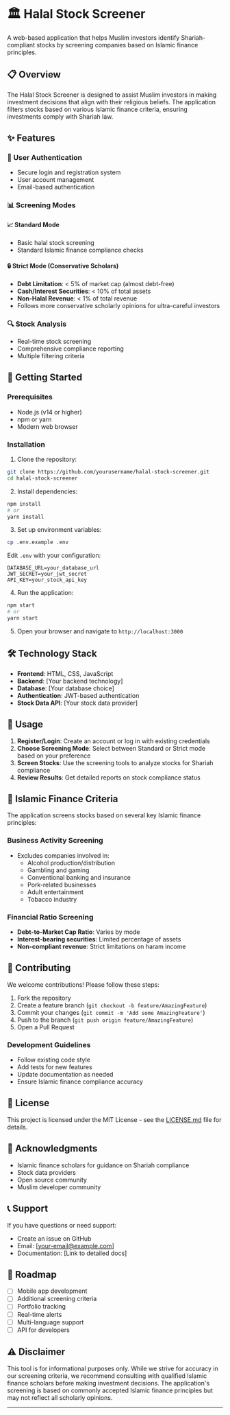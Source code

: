 
# 🏛️ Halal Stock Screener

A web-based application that helps Muslim investors identify Shariah-compliant stocks by screening companies based on Islamic finance principles.

## 📋 Overview

The Halal Stock Screener is designed to assist Muslim investors in making investment decisions that align with their religious beliefs. The application filters stocks based on various Islamic finance criteria, ensuring investments comply with Shariah law.

## ✨ Features

### 🔐 User Authentication
- Secure login and registration system
- User account management
- Email-based authentication

### 📊 Screening Modes

#### 📈 Standard Mode
- Basic halal stock screening
- Standard Islamic finance compliance checks

#### 🔒 Strict Mode (Conservative Scholars)
- **Debt Limitation**: < 5% of market cap (almost debt-free)
- **Cash/Interest Securities**: < 10% of total assets
- **Non-Halal Revenue**: < 1% of total revenue
- Follows more conservative scholarly opinions for ultra-careful investors

### 🔍 Stock Analysis
- Real-time stock screening
- Comprehensive compliance reporting
- Multiple filtering criteria

## 🚀 Getting Started

### Prerequisites
- Node.js (v14 or higher)
- npm or yarn
- Modern web browser

### Installation

1. Clone the repository:
```bash
git clone https://github.com/yourusername/halal-stock-screener.git
cd halal-stock-screener
```

2. Install dependencies:
```bash
npm install
# or
yarn install
```

3. Set up environment variables:
```bash
cp .env.example .env
```
Edit `.env` with your configuration:
```env
DATABASE_URL=your_database_url
JWT_SECRET=your_jwt_secret
API_KEY=your_stock_api_key
```

4. Run the application:
```bash
npm start
# or
yarn start
```

5. Open your browser and navigate to `http://localhost:3000`

## 🛠️ Technology Stack

- **Frontend**: HTML, CSS, JavaScript
- **Backend**: [Your backend technology]
- **Database**: [Your database choice]
- **Authentication**: JWT-based authentication
- **Stock Data API**: [Your stock data provider]

## 📱 Usage

1. **Register/Login**: Create an account or log in with existing credentials
2. **Choose Screening Mode**: Select between Standard or Strict mode based on your preference
3. **Screen Stocks**: Use the screening tools to analyze stocks for Shariah compliance
4. **Review Results**: Get detailed reports on stock compliance status

## 🕌 Islamic Finance Criteria

The application screens stocks based on several key Islamic finance principles:

### Business Activity Screening
- Excludes companies involved in:
  - Alcohol production/distribution
  - Gambling and gaming
  - Conventional banking and insurance
  - Pork-related businesses
  - Adult entertainment
  - Tobacco industry

### Financial Ratio Screening
- **Debt-to-Market Cap Ratio**: Varies by mode
- **Interest-bearing securities**: Limited percentage of assets
- **Non-compliant revenue**: Strict limitations on haram income

## 🤝 Contributing

We welcome contributions! Please follow these steps:

1. Fork the repository
2. Create a feature branch (`git checkout -b feature/AmazingFeature`)
3. Commit your changes (`git commit -m 'Add some AmazingFeature'`)
4. Push to the branch (`git push origin feature/AmazingFeature`)
5. Open a Pull Request

### Development Guidelines
- Follow existing code style
- Add tests for new features
- Update documentation as needed
- Ensure Islamic finance compliance accuracy

## 📄 License

This project is licensed under the MIT License - see the [LICENSE.md](LICENSE.md) file for details.

## 🙏 Acknowledgments

- Islamic finance scholars for guidance on Shariah compliance
- Stock data providers
- Open source community
- Muslim developer community

## 📞 Support

If you have questions or need support:
- Create an issue on GitHub
- Email: [your-email@example.com]
- Documentation: [Link to detailed docs]

## 🔄 Roadmap

- [ ] Mobile app development
- [ ] Additional screening criteria
- [ ] Portfolio tracking
- [ ] Real-time alerts
- [ ] Multi-language support
- [ ] API for developers

## ⚠️ Disclaimer

This tool is for informational purposes only. While we strive for accuracy in our screening criteria, we recommend consulting with qualified Islamic finance scholars before making investment decisions. The application's screening is based on commonly accepted Islamic finance principles but may not reflect all scholarly opinions.

---
